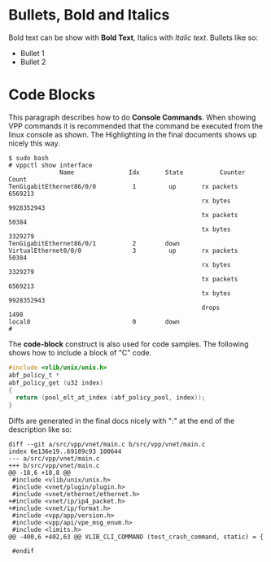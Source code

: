 Bullets, Bold and Italics
=========================

Bold text can be show with **Bold Text**, Italics with *Italic text*.
Bullets like so:

-   Bullet 1
-   Bullet 2

Code Blocks
===========

This paragraph describes how to do **Console Commands**. When showing
VPP commands it is recommended that the command be executed from the
linux console as shown. The Highlighting in the final documents shows up
nicely this way.

``` console
$ sudo bash
# vppctl show interface
              Name               Idx       State          Counter          Count     
TenGigabitEthernet86/0/0          1         up       rx packets               6569213
                                                     rx bytes              9928352943
                                                     tx packets                 50384
                                                     tx bytes                 3329279
TenGigabitEthernet86/0/1          2        down      
VirtualEthernet0/0/0              3         up       rx packets                 50384
                                                     rx bytes                 3329279
                                                     tx packets               6569213
                                                     tx bytes              9928352943
                                                     drops                       1498
local0                            0        down      
#
```

The **code-block** construct is also used for code samples. The
following shows how to include a block of \"C\" code.

``` c
#include <vlib/unix/unix.h>
abf_policy_t *
abf_policy_get (u32 index)
{
  return (pool_elt_at_index (abf_policy_pool, index));
}
```

Diffs are generated in the final docs nicely with \":\" at the end of
the description like so:

    diff --git a/src/vpp/vnet/main.c b/src/vpp/vnet/main.c
    index 6e136e19..69189c93 100644
    --- a/src/vpp/vnet/main.c
    +++ b/src/vpp/vnet/main.c
    @@ -18,6 +18,8 @@
     #include <vlib/unix/unix.h>
     #include <vnet/plugin/plugin.h>
     #include <vnet/ethernet/ethernet.h>
    +#include <vnet/ip/ip4_packet.h>
    +#include <vnet/ip/format.h>
     #include <vpp/app/version.h>
     #include <vpp/api/vpe_msg_enum.h>
     #include <limits.h>
    @@ -400,6 +402,63 @@ VLIB_CLI_COMMAND (test_crash_command, static) = {

     #endif
